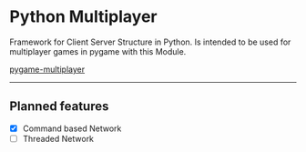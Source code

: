 # Python Multiplayer

Framework for Client Server Structure in Python.
Is intended to be used for multiplayer games in pygame with this Module.

[pygame-multiplayer](https://github.com/BroCodeAT/python-multiplayer)

----

## Planned features
- [x] Command based Network
- [ ] Threaded Network